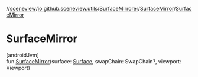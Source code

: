 //[sceneview](../../../../index.md)/[io.github.sceneview.utils](../../index.md)/[SurfaceMirrorer](../index.md)/[SurfaceMirror](index.md)/[SurfaceMirror](-surface-mirror.md)

# SurfaceMirror

[androidJvm]\
fun [SurfaceMirror](-surface-mirror.md)(surface: [Surface](https://developer.android.com/reference/kotlin/android/view/Surface.html), swapChain: SwapChain?, viewport: Viewport)
